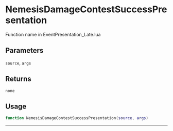 # NemesisDamageContestSuccessPresentation
Function name in EventPresentation_Late.lua
## Parameters
`source`, `args`
## Returns
`none`
## Usage
```lua
function NemesisDamageContestSuccessPresentation(source, args)
```
---
